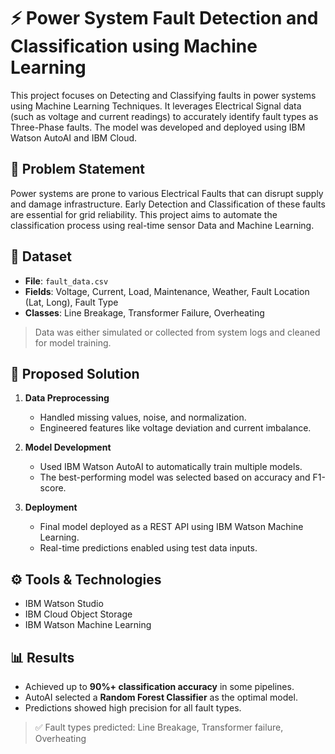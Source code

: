 # ⚡ Power System Fault Detection and Classification using Machine Learning

This project focuses on Detecting and Classifying faults in power systems using Machine Learning Techniques. It leverages Electrical Signal data (such as voltage and current readings) to accurately identify fault types as Three-Phase faults. The model was developed and deployed using IBM Watson AutoAI and IBM Cloud.


## 📌 Problem Statement

Power systems are prone to various Electrical Faults that can disrupt supply and damage infrastructure. Early Detection and Classification of these faults are essential for grid reliability. This project aims to automate the classification process using real-time sensor Data and Machine Learning.



## 📂 Dataset

- **File**: `fault_data.csv`  
- **Fields**: Voltage, Current, Load, Maintenance, Weather, Fault Location (Lat, Long), Fault Type  
- **Classes**: Line Breakage, Transformer Failure, Overheating

> Data was either simulated or collected from system logs and cleaned for model training.



## 📌 Proposed Solution

1. **Data Preprocessing**  
   - Handled missing values, noise, and normalization.
   - Engineered features like voltage deviation and current imbalance.

2. **Model Development**  
   - Used IBM Watson AutoAI to automatically train multiple models.
   - The best-performing model was selected based on accuracy and F1-score.

3. **Deployment**  
   - Final model deployed as a REST API using IBM Watson Machine Learning.
   - Real-time predictions enabled using test data inputs.


## ⚙️ Tools & Technologies

- IBM Watson Studio
- IBM Cloud Object Storage
- IBM Watson Machine Learning


## 📊 Results

- Achieved up to **90%+ classification accuracy** in some pipelines.
- AutoAI selected a **Random Forest Classifier** as the optimal model.
- Predictions showed high precision for all fault types.

> ✅ Fault types predicted: Line Breakage, Transformer failure, Overheating

